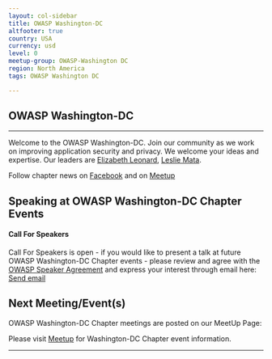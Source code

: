 ```yaml
---
layout: col-sidebar
title: OWASP Washington-DC 
altfooter: true
country: USA
currency: usd
level: 0
meetup-group: OWASP-Washington DC
region: North America
tags: OWASP Washington DC

---
```

<!-- rebuild -->

## OWASP Washington-DC 
-------------
Welcome to the OWASP Washington-DC. Join our community as we work on improving application security and privacy. We welcome your ideas and expertise. 
Our leaders are <a href="mailto:elizabeth.leonard@owasp.org">Elizabeth Leonard</a>, <a href="mailto:leslie.mata@owasp.org">Leslie Mata</a>. 

Follow chapter news on 
[Facebook](https://www.facebook.com/profile.php?id=100093843627804) and on
[Meetup](https://www.meetup.com/owasp-washington-dc-chapter/)

Speaking at OWASP Washington-DC Chapter Events
---------------------------------------

#### Call For Speakers

Call For Speakers is open - if you would like to present a talk at future OWASP Washington-DC Chapter events - please review and agree with the [OWASP Speaker Agreement](https://owasp.org/www-policy/legal/speaker-agreement) and express your interest through email here: <a href="mailto:elizabeth.leonard@owasp.org">Send email</a>

Next Meeting/Event(s)
---------------------

[//]: # (Comment: When updating the next event info also update the next event tab)


OWASP Washington-DC Chapter meetings are posted on our MeetUp Page:

Please visit <a href="https://www.meetup.com/owasp-washington-dc-chapter/">[Meetup](https://www.meetup.com/owasp-washington-dc-chapter/)</a> for Washington-DC Chapter event information.



---


<!-- Standard Chapter Page Template
This is an example of a Project or Chapter page.
Please change these items to indicate the actual information you wish to present. In addition to this information, the 'front-matter' above the text should be modified to reflect your actual information.  An explanation of each of the front-matter items is below:

{front matter for this file}

```
- layout: This is the layout used by project and chapter pages.  You should leave this value as col-sidebar
- title: This is the title of your project or chapter page, usually the name.  For example, OWASP Zed Attack Proxy or OWASP Baltimore
- tags: This is a space-delimited list of tags you associate with your project or chapter.  If you are using tabs, at least one of these tags should be unique in order to be used in the tabs files (an example tab is included in this repo) 
- region: This is the region you are in according to our data
```

{copy for this file (index.md)}
Replace the text above the commented area with your information in the format below:
```
## Welcome
Include some information here about your chapter

## Participation
The Open Web Application Security Project (OWASP) is a nonprofit foundation that works to improve the security of software. All of our projects ,tools, documents, forums, and chapters are free and open to anyone interested in improving application security. 

Chapters are led by local leaders in accordance with the [Chapter Leader Handbook](/www-policy/rules-of-procedure/chapter-handbook). Financial contributions should only be made online using the authorized online donation button. To be a SPEAKER at ANY OWASP Chapter in the world simply review the [speaker agreement](/www-policy/speaker-agreement) and then contact the local chapter leader with details of what OWASP Project, independent research, or related software security topic you would like to present.

Everyone is welcome and encouraged to participate in our [Projects](/projects), [Local Chapters](/chapters), [Events](/events), [Online Groups](https://groups.google.com/a/owasp.com/){:target='_blank'}, and [Community Slack Channel](https://owasp.slack.com/){:target='_blank'}. We especially encourage diversity in all our initiatives. OWASP is a fantastic place to learn about application security, to network, and even to build your reputation as an expert. We also encourage you to be [become a member](/membership) or consider a [donation](/donate) to support our ongoing work.

## Local News
- Meeting Location
- Everyone is welcome to join us at our chapter meetings.

```
{info.md}

This separate file is where you should place links to your Google Group and Meetup page. It will be automatically rendered in the column sidebar.

{leaders.md}

Another separate file that should simply include each leaders name with mailto link as a list. It will also be automatically rendered in the column sidebar.

-->
